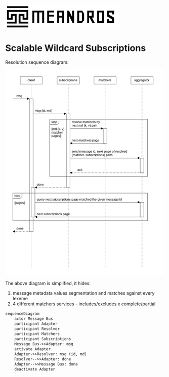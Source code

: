<img alt="title" height="80" src="title.png"/>

# Scalable Wildcard Subscriptions

Resolution sequence diagram:

![dia-seq-subscription-resolution](dia-seq-subscription-resolution.png)

The above diagram is simplified, it hides:
1. message metadata values segmentation and matches against every lexeme
2. 4 different matchers services - includes/excludes x complete/partial

```mermaid
sequenceDiagram
    actor Message Bus
    participant Adapter
    participant Resolver
    participant Matchers
    participant Subscriptions
    Message Bus->>Adapter: msg
    activate Adapter
    Adapter->>Resolver: msg (id, md) 
    Resolver-->>Adapter: done
    Adapter-->>Message Bus: done
    deactivate Adapter
```
